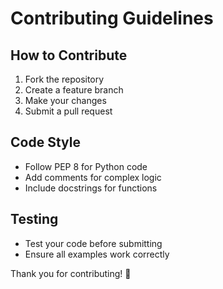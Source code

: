 # Contributing Guidelines

## How to Contribute

1. Fork the repository
2. Create a feature branch
3. Make your changes
4. Submit a pull request

## Code Style
- Follow PEP 8 for Python code
- Add comments for complex logic
- Include docstrings for functions

## Testing
- Test your code before submitting
- Ensure all examples work correctly

Thank you for contributing! 🚀

